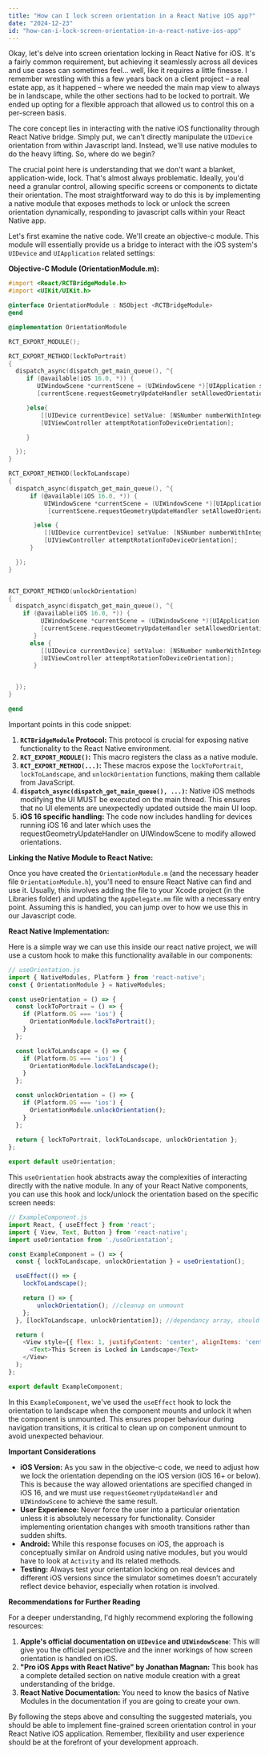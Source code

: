 ```yaml
---
title: "How can I lock screen orientation in a React Native iOS app?"
date: "2024-12-23"
id: "how-can-i-lock-screen-orientation-in-a-react-native-ios-app"
---
```


Okay, let's delve into screen orientation locking in React Native for iOS. It's a fairly common requirement, but achieving it seamlessly across all devices and use cases can sometimes feel… well, like it requires a little finesse. I remember wrestling with this a few years back on a client project – a real estate app, as it happened – where we needed the main map view to always be in landscape, while the other sections had to be locked to portrait. We ended up opting for a flexible approach that allowed us to control this on a per-screen basis.

The core concept lies in interacting with the native iOS functionality through React Native bridge. Simply put, we can't directly manipulate the `UIDevice` orientation from within Javascript land. Instead, we'll use native modules to do the heavy lifting. So, where do we begin?

The crucial point here is understanding that we don't want a blanket, application-wide, lock. That's almost always problematic. Ideally, you'd need a granular control, allowing specific screens or components to dictate their orientation. The most straightforward way to do this is by implementing a native module that exposes methods to lock or unlock the screen orientation dynamically, responding to javascript calls within your React Native app.

Let's first examine the native code. We'll create an objective-c module. This module will essentially provide us a bridge to interact with the iOS system's `UIDevice` and `UIApplication` related settings:

**Objective-C Module (OrientationModule.m):**

```objectivec
#import <React/RCTBridgeModule.h>
#import <UIKit/UIKit.h>

@interface OrientationModule : NSObject <RCTBridgeModule>
@end

@implementation OrientationModule

RCT_EXPORT_MODULE();

RCT_EXPORT_METHOD(lockToPortrait)
{
  dispatch_async(dispatch_get_main_queue(), ^{
     if (@available(iOS 16.0, *)) {
        UIWindowScene *currentScene = (UIWindowScene *)[UIApplication sharedApplication].connectedScenes.anyObject;
        [currentScene.requestGeometryUpdateHandler setAllowedOrientations:UIInterfaceOrientationMaskPortrait];

     }else{
         [[UIDevice currentDevice] setValue: [NSNumber numberWithInteger: UIInterfaceOrientationPortrait] forKey:@"orientation"];
         [UIViewController attemptRotationToDeviceOrientation];

     }

  });
}

RCT_EXPORT_METHOD(lockToLandscape)
{
  dispatch_async(dispatch_get_main_queue(), ^{
      if (@available(iOS 16.0, *)) {
          UIWindowScene *currentScene = (UIWindowScene *)[UIApplication sharedApplication].connectedScenes.anyObject;
           [currentScene.requestGeometryUpdateHandler setAllowedOrientations:UIInterfaceOrientationMaskLandscape];

       }else {
          [[UIDevice currentDevice] setValue: [NSNumber numberWithInteger: UIInterfaceOrientationLandscapeRight] forKey:@"orientation"];
          [UIViewController attemptRotationToDeviceOrientation];
      }

  });
}


RCT_EXPORT_METHOD(unlockOrientation)
{
  dispatch_async(dispatch_get_main_queue(), ^{
    if (@available(iOS 16.0, *)) {
         UIWindowScene *currentScene = (UIWindowScene *)[UIApplication sharedApplication].connectedScenes.anyObject;
         [currentScene.requestGeometryUpdateHandler setAllowedOrientations:UIInterfaceOrientationMaskAll];
       }
      else {
         [[UIDevice currentDevice] setValue: [NSNumber numberWithInteger: UIInterfaceOrientationUnknown] forKey:@"orientation"];
         [UIViewController attemptRotationToDeviceOrientation];
       }


  });
}

@end
```

Important points in this code snippet:

1.  **`RCTBridgeModule` Protocol:** This protocol is crucial for exposing native functionality to the React Native environment.
2.  **`RCT_EXPORT_MODULE()`:**  This macro registers the class as a native module.
3.  **`RCT_EXPORT_METHOD(...)`:** These macros expose the `lockToPortrait`, `lockToLandscape`, and `unlockOrientation` functions, making them callable from JavaScript.
4.  **`dispatch_async(dispatch_get_main_queue(), ...)`:** Native iOS methods modifying the UI MUST be executed on the main thread. This ensures that no UI elements are unexpectedly updated outside the main UI loop.
5. **iOS 16 specific handling:** The code now includes handling for devices running iOS 16 and later which uses the requestGeometryUpdateHandler on UIWindowScene to modify allowed orientations.

**Linking the Native Module to React Native:**

Once you have created the `OrientationModule.m` (and the necessary header file `OrientationModule.h`), you'll need to ensure React Native can find and use it. Usually, this involves adding the file to your Xcode project (in the Libraries folder) and updating the `AppDelegate.mm` file with a necessary entry point. Assuming this is handled, you can jump over to how we use this in our Javascript code.

**React Native Implementation:**

Here is a simple way we can use this inside our react native project, we will use a custom hook to make this functionality available in our components:

```javascript
// useOrientation.js
import { NativeModules, Platform } from 'react-native';
const { OrientationModule } = NativeModules;

const useOrientation = () => {
  const lockToPortrait = () => {
    if (Platform.OS === 'ios') {
      OrientationModule.lockToPortrait();
    }
  };

  const lockToLandscape = () => {
    if (Platform.OS === 'ios') {
      OrientationModule.lockToLandscape();
    }
  };

  const unlockOrientation = () => {
    if (Platform.OS === 'ios') {
      OrientationModule.unlockOrientation();
    }
  };
    
  return { lockToPortrait, lockToLandscape, unlockOrientation };
};

export default useOrientation;

```

This `useOrientation` hook abstracts away the complexities of interacting directly with the native module. In any of your React Native components, you can use this hook and lock/unlock the orientation based on the specific screen needs:

```javascript
// ExampleComponent.js
import React, { useEffect } from 'react';
import { View, Text, Button } from 'react-native';
import useOrientation from './useOrientation';

const ExampleComponent = () => {
  const { lockToLandscape, unlockOrientation } = useOrientation();

  useEffect(() => {
    lockToLandscape();

    return () => {
        unlockOrientation(); //cleanup on unmount
    };
  }, [lockToLandscape, unlockOrientation]); //dependancy array, should never change

  return (
    <View style={{ flex: 1, justifyContent: 'center', alignItems: 'center' }}>
      <Text>This Screen is Locked in Landscape</Text>
    </View>
  );
};

export default ExampleComponent;

```

In this `ExampleComponent`, we've used the `useEffect` hook to lock the orientation to landscape when the component mounts and unlock it when the component is unmounted. This ensures proper behaviour during navigation transitions, it is critical to clean up on component unmount to avoid unexpected behaviour.

**Important Considerations**

*   **iOS Version:** As you saw in the objective-c code, we need to adjust how we lock the orientation depending on the iOS version (iOS 16+ or below). This is because the way allowed orientations are specified changed in iOS 16, and we must use `requestGeometryUpdateHandler` and `UIWindowScene` to achieve the same result.
*   **User Experience:** Never force the user into a particular orientation unless it is absolutely necessary for functionality. Consider implementing orientation changes with smooth transitions rather than sudden shifts.
*   **Android:** While this response focuses on iOS, the approach is conceptually similar on Android using native modules, but you would have to look at `Activity` and its related methods.
*   **Testing:** Always test your orientation locking on real devices and different iOS versions since the simulator sometimes doesn’t accurately reflect device behavior, especially when rotation is involved.

**Recommendations for Further Reading**

For a deeper understanding, I'd highly recommend exploring the following resources:

1.  **Apple's official documentation on `UIDevice` and `UIWindowScene`**: This will give you the official perspective and the inner workings of how screen orientation is handled on iOS.
2.  **"Pro iOS Apps with React Native" by Jonathan Magnan:** This book has a complete detailed section on native module creation with a great understanding of the bridge.
3.  **React Native Documentation:** You need to know the basics of Native Modules in the documentation if you are going to create your own.

By following the steps above and consulting the suggested materials, you should be able to implement fine-grained screen orientation control in your React Native iOS application. Remember, flexibility and user experience should be at the forefront of your development approach.
